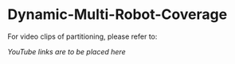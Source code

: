 # Dynamic-Multi-Robot-Coverage
For video clips of partitioning, please refer to:

_YouTube links are to be placed here_
